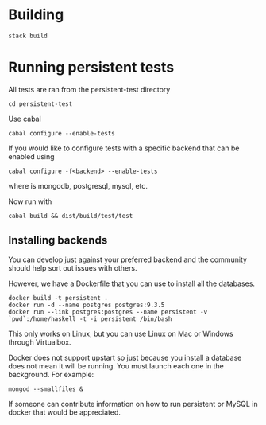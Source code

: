 # Building

    stack build

# Running persistent tests

All tests are ran from the persistent-test directory

    cd persistent-test

Use cabal

    cabal configure --enable-tests

If you would like to configure tests with a specific backend that can be enabled
using

    cabal configure -f<backend> --enable-tests

where <backend> is mongodb, postgresql, mysql, etc.

Now run with

    cabal build && dist/build/test/test


## Installing backends

You can develop just against your preferred backend and the community should help sort out issues with others.

However, we have a Dockerfile that you can use to install all the databases.

    docker build -t persistent .
    docker run -d --name postgres postgres:9.3.5
    docker run --link postgres:postgres --name persistent -v `pwd`:/home/haskell -t -i persistent /bin/bash

This only works on Linux, but you can use Linux on Mac or Windows through Virtualbox.

Docker does not support upstart so just because you install a database does not mean it will be running. You must launch each one in the background.
For example:

    mongod --smallfiles &


If someone can contribute information on how to run persistent or MySQL in docker that would be appreciated.
